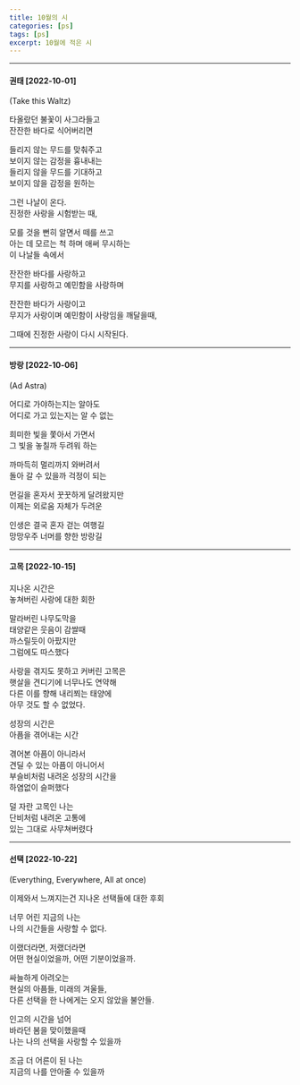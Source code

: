 ```yaml
---
title: 10월의 시
categories: [ps]
tags: [ps]
excerpt: 10월에 적은 시
---
```


***

#### 권태 [2022-10-01]
(Take this Waltz)  

타올랐던 불꽃이 사그라들고  
잔잔한 바다로 식어버리면  

들리지 않는 무드를 맞춰주고  
보이지 않는 감정을 흉내내는  
들리지 않을 무드를 기대하고  
보이지 않을 감정을 원하는  

그런 나날이 온다.  
진정한 사랑을 시험받는 때,  

모를 것을 뻔히 알면서 떼를 쓰고  
아는 데 모르는 척 하며 애써 무시하는  
이 나날들 속에서  

잔잔한 바다를 사랑하고  
무지를 사랑하고 예민함을 사랑하며  

잔잔한 바다가 사랑이고   
무지가 사랑이며 예민함이 사랑임을 깨달을때,  

그때에 진정한 사랑이 다시 시작된다.   


***

#### 방랑 [2022-10-06]
(Ad Astra)   

어디로 가야하는지는 알아도  
어디로 가고 있는지는 알 수 없는  

희미한 빛을 쫓아서 가면서  
그 빛을 놓칠까 두려워 하는  

까마득히 멀리까지 와버려서  
돌아 갈 수 있을까 걱정이 되는  

먼길을 혼자서 꿋꿋하게 달려왔지만  
이제는 외로움 자체가 두려운  

인생은 결국 혼자 걷는 여행길  
망망우주 너머를 향한 방랑길  

***

#### 고목 [2022-10-15]  
지나온 시간은  
놓쳐버린 사랑에 대한 회한  

말라버린 나무도막을  
태양같은 웃음이 감쌀때  
까스릴듯이 아팠지만  
그럼에도 따스했다  

사랑을 겪지도 못하고 커버린 고목은  
햇살을 견디기에 너무나도 연약해  
다른 이를 향해 내리쬐는 태양에  
아무 것도 할 수 없었다.  

성장의 시간은  
아픔을 겪어내는 시간  

겪어본 아픔이 아니라서  
견딜 수 있는 아픔이 아니어서  
부슬비처럼 내려온 성장의 시간을  
하염없이 슬퍼했다  

덜 자란 고목인 나는  
단비처럼 내려온 고통에  
있는 그대로 사무쳐버렸다  

***

#### 선택 [2022-10-22]  
(Everything, Everywhere, All at once)

이제와서 느껴지는건 지나온 선택들에 대한 후회  

너무 어린 지금의 나는  
나의 시간들을 사랑할 수 없다.  

이랬더라면, 저랬더라면  
어떤 현실이었을까, 어떤 기분이었을까.  

싸늘하게 아려오는   
현실의 아픔들, 미래의 겨울들,  
다른 선택을 한 나에게는 오지 않았을 불안들.  

인고의 시간을 넘어  
바라던 봄을 맞이했을때  
나는 나의 선택을 사랑할 수 있을까  

조금 더 어른이 된 나는  
지금의 나를 안아줄 수 있을까  
